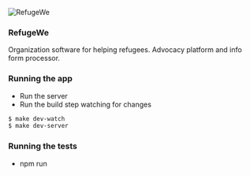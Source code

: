 ![RefugeWe](/../screenshots/public/img/screenshots/refugewe_readme.png?raw=true "RefugeWe")

### RefugeWe
Organization software for helping refugees. Advocacy platform and info form processor.

### Running the app
* Run the server
* Run the build step watching for changes

```bash
$ make dev-watch
$ make dev-server
```

### Running the tests
* npm run 
